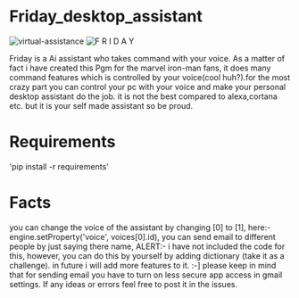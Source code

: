# Friday_desktop_assistant
![virtual-assistance](https://user-images.githubusercontent.com/73348960/104115741-ec69fc00-532b-11eb-9dfd-193b68521e0b.png)
![F R I D A Y](https://user-images.githubusercontent.com/73348960/108621702-a84f3880-744d-11eb-86ee-dfda6fd2cadc.jpg)

Friday is a Ai assistant who takes command with your voice. As a matter of fact i have created this Pgm for the marvel iron-man fans, it does many command features which is controlled by your voice(cool huh?).for the most crazy part you can control your pc with your voice and make your personal desktop assistant do the job. it is not the best compared to alexa,cortana etc. but it is your self made assistant so be proud. 

# Requirements
'pip install -r requirements' 

# Facts
you can change the voice of the assistant by changing [0] to [1], here:- engine.setProperty('voice', voices[0].id),
you can send email to different people by just saying there name, ALERT:- i have not included the code for this, however, you can do this by yourself by adding dictionary (take it as a challenge).
in future i will add more features to it. :-]
please keep in mind that for sending email you have to turn on less secure app access in gmail settings.
If any ideas or errors feel free to post it in the issues. 
